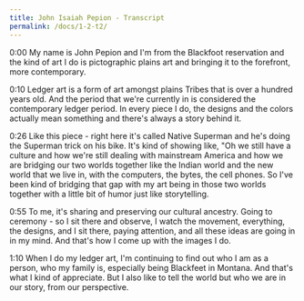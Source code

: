 ```yaml
---
title: John Isaiah Pepion - Transcript
permalink: /docs/1-2-t2/
---
```


0:00
My name is John Pepion and I'm from the Blackfoot reservation and the kind of
art I do is pictographic plains art and bringing it to the forefront, more
contemporary.

0:10
Ledger art is a form of art amongst plains Tribes that is over a
hundred years old. And the period that we're currently in is considered
the contemporary ledger period. In every piece I do, the designs and the colors
actually mean something and there's always a story behind it.

0:26
Like this piece - right here it's called Native Superman and he's doing the
Superman trick on his bike. It's kind of showing like, "Oh we still have a
culture and how we're still dealing with mainstream America and how we are
bridging our two worlds together like the Indian world and the new world that we
live in, with the computers, the bytes, the cell phones. So I've been kind of
bridging that gap with my art being in those two worlds together with a little
bit of humor just like storytelling.

0:55
To me, it's sharing and preserving our cultural ancestry. Going to ceremony - so
I sit there and observe, I watch the movement, everything, the designs, and I
sit there, paying attention, and all these ideas are going in in my mind. And that's
how I come up with the images I do.

1:10
When I do my ledger art, I'm continuing to find out who I am as a person, who my
family is, especially being Blackfeet in Montana. And that's what I kind of
appreciate. But I also like to tell the world but who we are in our story, from
our perspective.
